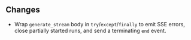 ## Changes
- Wrap `generate_stream` body in `try`/`except`/`finally` to emit SSE errors, close partially started runs, and send a terminating `end` event.
